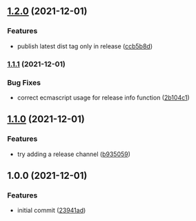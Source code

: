 ## [1.2.0](https://github.com/0-vortex/eclass-docker-fork/compare/v1.1.1...v1.2.0) (2021-12-01)


### Features

* publish latest dist tag only in release ([ccb5b8d](https://github.com/0-vortex/eclass-docker-fork/commit/ccb5b8db477b014d17523fe563c8215b67b11786))

### [1.1.1](https://github.com/0-vortex/eclass-docker-fork/compare/v1.1.0...v1.1.1) (2021-12-01)


### Bug Fixes

* correct ecmascript usage for release info function ([2b104c1](https://github.com/0-vortex/eclass-docker-fork/commit/2b104c19f631f17c3c3c0ffabf6301f772861b29))

## [1.1.0](https://github.com/0-vortex/eclass-docker-fork/compare/v1.0.0...v1.1.0) (2021-12-01)


### Features

* try adding a release channel ([b935059](https://github.com/0-vortex/eclass-docker-fork/commit/b9350599cb929e51ade3ca5fce48a602c96b941b))

## 1.0.0 (2021-12-01)


### Features

* initial commit ([23941ad](https://github.com/0-vortex/eclass-docker-fork/commit/23941ad3f987d420e70adb931539c3b9585e2ea8))
